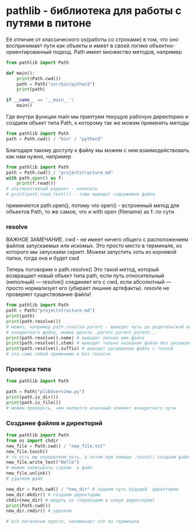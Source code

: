 # pathlib - библиотека для работы с путями в питоне

Её отличие от классического os(работы со строками) в том, что оно воспринимает пути как объекты и имеет в своей логике объектно-ориентированный подход.
Path имеет множество методов, например
```python
from pathlib import Path

def main():
    print(Path.cwd())
    path = Path("usr/bin/python3")
    print(path)

if __name__ == '__main__':
    main()
```

Где внутри функции main мы принтуем текущую рабочую директорию и создаем объект типа Path, к которому так же можем применять методы

```python
from pathlib import Path
path = Path.cwd() / "bin" / "python3"
```

Благодаря такому доступу к файлу мы можем с ним взаимодействовать как нам нужно, например

```python
from pathlib import Path
path = Path.cwd() / "projectstructure.md"
with path.open() as f:
    print(f.read())
# альтерантивный вариант - написать
# print(path.read_text()) - тоже выведет содержимое файла
```
применяется path.open(), потому что open() - встроенный метод для объектов Path, то же самое, что и with open (filename) as f: по сути

### resolve

ВАЖНОЕ ЗАМЕЧАНИЕ. cwd - не имеет ничего общего с расположением файлов запускаемых или искомых. Это просто место в терминале, из которого мы запускаем скрипт. Можем запустить хоть из корневой папки, тогда она и будет cwd

Теперь поговорим о path.resolve()
Это такой метод, который возвращает новый объект типа path, если путь относительный (неполный) — resolve() соединяет его с cwd, если абсолютный — просто нормализует его (убирает лишние артефакты). resovle не проверяет существование файла!

```python
from pathlib import Path
path = Path("projectstructure.md")
print(path)
print(path.resolve()) 
# можно, например path.resolve.parent - выведет путь до родительской папки 
# конкретного файла, можно делать .parent.parent.parent...
print(path.resolve().name) # выводит полное имя файла
print(path.resolve().stem) # выводит только название файла без расширения и без точки
print(path.resolve().suffix) # выводит расширение файла с точкой 
# это само собой применимо и без resolve
```
### Проверка типа

```python
from pathlib import Path

path = Path("plibOverview.py")
print(path.is_dir())
print(path.is_file())
# можем проверять, чем является конечный элемент конкретного пути
``` 
### Создание файлов и директорий
```python
from pathlib import Path
from os import chdir
new_file = Path.cwd() / "new_file.txt" 
new_file.touch()
# то есть мы определяем путь, а потом при помощи .touch() создаем файл
new_file.write_text("Hello")
# можем записывать строки  в файл
new_file.unlink()
# удаляем файл

new_dir = Path.cwd() / "new_dir" # задаем путь будущей  директории
new_dir.mkdir() # создаем директорию
chdir(new_dir) # модуль os (переходим в новую директорию)
print(Path.cwd())
new_dir.rmdir() # удаляем

# всё логически просто, напоминает zsh из терминала
``` 
